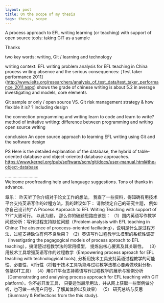 ```yaml
---
layout: post
title: On the scope of my thesis
tags: thesis, scope
---
```


A process approach to EFL writing learning (or teaching) with support of open
source tools: taking GIT as a sample

Thanks 

two key words: writing, Git / learning and technology

writing
context: EFL writing
problem analysis for EFL teaching in China
process writing
absence and the serious consequences: [Test taker performance 2011] (http://www.ielts.org/researchers/analysis_of_test_data/test_taker_performance_2011.aspx) shows the grade of chinese writing is about 5.2 in average
investigating and models, core elements

Git
sample or only / open source VS. Git 
risk management strategy & how flexible it is? ? including design

the connection
programming and writing
learn to code and learn to write?
method of imitative writing: difference between programming and writing
open source writing

conclusion
An open source approach to learning EFL writing using Git and the software design

PS
Here is the detailed explanation of the database, the hybrid of table-oriented
database and object-oriented database approaches.
https://www.kernel.org/pub/software/scm/git/docs/user-manual.html#the-object-database

...........................     
Welcome proofreading help and language suggestions. Tons of thanks in advance.


章乐：
昨天听了你介绍对于论文工作的想法， 我查了一些资料，得知确有用技术平台支持英语写作的过程方法。我的建议如下：
请你锁定自己的研究主题， 例如你自己设计的“ A Process Approach to EFL Writing Teaching with support of ???"大致可行。
以此为题， 那么你的破题思路应该是：
（1）国内英语写作教学问题分析：写作过程支持缺位问题（Problem analysis with EFL teaching in China: The  absence of proccess-oriented faciliating），说明是什么是过程方法，过程支持缺位有何不良后果？
（2）英语写作过程教学法模型的系统性调研（Investigating the pagagogical models of process aproach to EFL teaching），搞清楚过程教学法的常用模型， 提炼出核心要素及其关联性。
（3）用技术工具增强英语写作的过程教学（Empowering process aproach for EFL teaching with technologyical tools), 分析用技术工具支持英语过程教学的可能性、必要性、可行性（将若干技术工具功能与过程教学法核心要素做映射分析， 包括GIT工具）
（4）用GIT平台支持英语写作过程教学的展示与案例分析（Demonstrating and analysing process approach for EFL teaching with GIT platform）。你不必开发工具， 只要适当展示用法，并从网上获取一些案例做分析，也可做一些用户问卷，了解其体验以及效果）
（5） 研究总结与反思（Summary & Reflections from the this study). 

